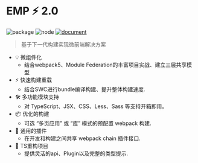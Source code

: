 # EMP ⚡ 2.0
![package](https://img.shields.io/npm/v/@efox/emp.svg) 
![node](https://img.shields.io/node/v/@efox/emp.svg)
<a href="https://emp2.netlify.app"><img src="https://img.shields.io/badge/EMP.Document-v2-blue" alt="document"></a>


> 基于下一代构建实现微前端解决方案
+ 💡 微组件化
  - 结合webpack5、Module Federation的丰富项目实战、建立三层共享模型
+ ⚡️ 快速构建重载
  - 结合SWC进行bundle编译构建、提升整体构建速度.
+ 🛠️ 多功能模块支持
  - 对 TypeScript、JSX、CSS、Less、Sass 等支持开箱即用。
+ 📦 优化的构建
  - 可选 “多页应用” 或 “库” 模式的预配置 webpack 构建.
+ 🔩 通用的插件
  - 在开发和构建之间共享 webpack chain 插件接口.
+ 🔑 TS重构项目
  - 提供灵活的api、Plugin以及完整的类型提示.


